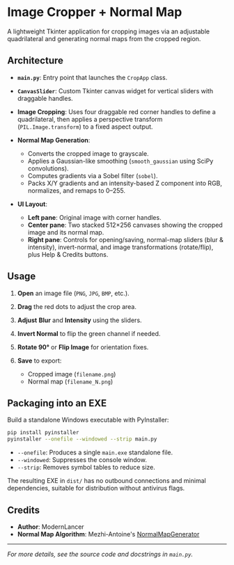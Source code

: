 # Image Cropper + Normal Map

A lightweight Tkinter application for cropping images via an adjustable quadrilateral and generating normal maps from the cropped region.

## Architecture

* **`main.py`**: Entry point that launches the `CropApp` class.
* **`CanvasSlider`**: Custom Tkinter canvas widget for vertical sliders with draggable handles.
* **Image Cropping**: Uses four draggable red corner handles to define a quadrilateral, then applies a perspective transform (`PIL.Image.transform`) to a fixed aspect output.
* **Normal Map Generation**:

  * Converts the cropped image to grayscale.
  * Applies a Gaussian-like smoothing (`smooth_gaussian` using SciPy convolutions).
  * Computes gradients via a Sobel filter (`sobel`).
  * Packs X/Y gradients and an intensity-based Z component into RGB, normalizes, and remaps to 0–255.
* **UI Layout**:

  * **Left pane**: Original image with corner handles.
  * **Center pane**: Two stacked 512×256 canvases showing the cropped image and its normal map.
  * **Right pane**: Controls for opening/saving, normal-map sliders (blur & intensity), invert-normal, and image transformations (rotate/flip), plus Help & Credits buttons.

## Usage

1. **Open** an image file (`PNG`, `JPG`, `BMP`, etc.).
2. **Drag** the red dots to adjust the crop area.
3. **Adjust** **Blur** and **Intensity** using the sliders.
4. **Invert Normal** to flip the green channel if needed.
5. **Rotate 90°** or **Flip Image** for orientation fixes.
6. **Save** to export:

   * Cropped image (`filename.png`)
   * Normal map (`filename_N.png`)

## Packaging into an EXE

Build a standalone Windows executable with PyInstaller:

```bash
pip install pyinstaller
pyinstaller --onefile --windowed --strip main.py
```

* `--onefile`: Produces a single `main.exe` standalone file.
* `--windowed`: Suppresses the console window.
* `--strip`: Removes symbol tables to reduce size.

The resulting EXE in `dist/` has no outbound connections and minimal dependencies, suitable for distribution without antivirus flags.

## Credits

* **Author**: ModernLancer
* **Normal Map Algorithm**: Mezhi-Antoine's [NormalMapGenerator](https://github.com/Mehdi-Antoine/NormalMapGenerator/tree/master)

---

*For more details, see the source code and docstrings in `main.py`.*
